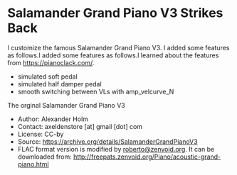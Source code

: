 # Salamander Grand Piano V3 Strikes Back
I customize the famous Salamander Grand Piano V3. I added some features as follows.I added some features as follows.I learned about the features from https://pianoclack.com/.
- simulated soft pedal
- simulated half damper pedal
- smooth switching between VLs with amp_velcurve_N

The orginal Salamander Grand Piano V3
- Author: Alexander Holm
- Contact: axeldenstore [at] gmail [dot] com
- License: CC-by
- Source: https://archive.org/details/SalamanderGrandPianoV3  
- FLAC format version is modified by roberto@zenvoid.org. It can be downloaded from: http://freepats.zenvoid.org/Piano/acoustic-grand-piano.html
